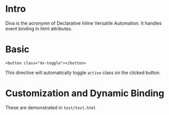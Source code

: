 Intro
==================
Diva is the acronymn of Declarative Inline Versatile Automation. It handles event binding in html attributes.

Basic
==================

`<button class="dv-toggle"></button>`

This directive will automatically toggle `active` class on the clicked button.

Customization and Dynamic Binding
==================

These are demonstrated in `test/test.html`
